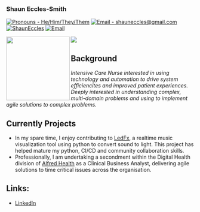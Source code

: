### Shaun Eccles-Smith
[![Pronouns - He/Him/They/Them](https://img.shields.io/badge/Pronouns-He%2FHim%2FThey%2FThem-brightgreen)](https://www.vic.gov.au/inclusive-language-guide)
[![Email - shauneccles@gmail.com](https://img.shields.io/badge/Email-shauneccles%40gmail.com-brightgreen)](mailto:shauneccles@gmail.com)
<a href="https://github.com/ShaunEccles"><img src="https://komarev.com/ghpvc/?username=ShaunEccles&color=brightgreen" alt="ShaunEccles" /></a>
<a href="mailto:shauneccles@gmail.com"><img src="https://img.shields.io/badge/Email-shauneccles@gmail.com-brightgreen" alt="Email" /></a>

<div>
  <img height="170" align="left" src="https://github-readme-stats.vercel.app/api?username=ShaunEccles&count_private=true&include_all_commits=true" />
  <img src="https://github-readme-stats.vercel.app/api/top-langs/?username=ShaunEccles&layout=compact" />
</div>

## Background
_Intensive Care Nurse interested in using technology and automation to drive system efficiencites and improved patient experiences. Deeply interested in understanding complex, multi-domain problems and using to implement agile solutions to complex problems._

## Currently Projects
- In my spare time, I enjoy contributing to [LedFx](https://www.github.com/LedFx/LedFx), a realtime music visualization tool using python to convert sound to light. This project has helped mature my python, CI/CD and community collaboration skills. 
- Professionally, I am undertaking a secondment within the Digital Health division of [Alfred Health](https://www.alfredhealth.org.au) as a Clinical Business Analyst, delivering agile solutions to time critical issues across the organisation.

## Links:
  - [LinkedIn](https://www.linkedin.com/in/ShaunEccles)
